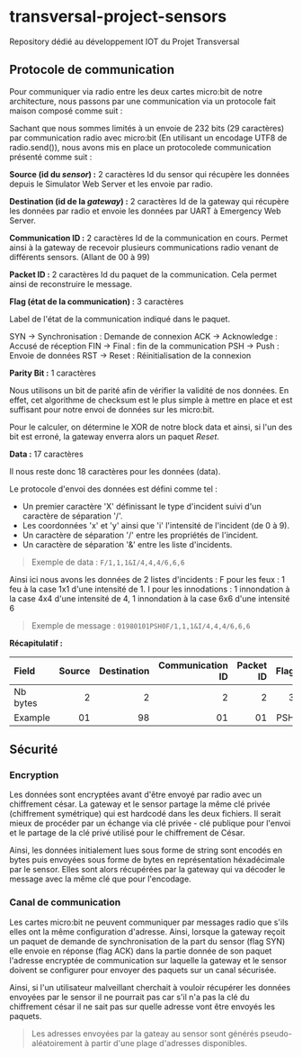 # transversal-project-sensors
Repository dédié au développement IOT du Projet Transversal

## Protocole de communication 

Pour communiquer via radio entre les deux cartes micro:bit de notre architecture, nous passons par une communication via un protocole fait maison composé comme suit :

Sachant que nous sommes limités à un envoie de 232 bits (29 caractères) par communication radio avec micro:bit (En utilisant un encodage UTF8 de radio.send()), nous avons mis en place un protocolede communication présenté comme suit :

**Source (id du *sensor*) :** 2 caractères
Id du sensor qui récupère les données depuis le Simulator Web Server et les envoie par radio.

**Destination (id de la *gateway*) :** 2 caractères
Id de la gateway qui récupère les données par radio et envoie les données par UART à Emergency Web Server.

**Communication ID :** 2 caractères 
Id de la communication en cours. Permet ainsi à la gateway de recevoir plusieurs communications radio venant de différents sensors.
(Allant de 00 à 99)

**Packet ID :** 2 caractères
Id du paquet de la communication. Cela permet ainsi de reconstruire le message.

**Flag (état de la communication) :** 3 caractères

Label de l'état de la communication indiqué dans le paquet.

SYN -> Synchronisation : Demande de connexion
ACK -> Acknowledge : Accusé de réception
FIN -> Final : fin de la communication
PSH -> Push : Envoie de données
RST -> Reset : Réinitialisation de la connexion

**Parity Bit :** 1 caractères

Nous utilisons un bit de parité afin de vérifier la validité de nos données. En effet, cet algorithme de checksum est le plus simple à mettre en place et est suffisant pour notre envoi de données sur les micro:bit.

Pour le calculer, on détermine le XOR de notre block data et ainsi, si l'un des bit est erroné, la gateway enverra alors un paquet *Reset*.

**Data :** 17 caractères

Il nous reste donc 18 caractères pour les données (data).

Le protocole d'envoi des données est défini comme tel :
- Un premier caractère 'X' définissant le type d'incident suivi d'un caractère de séparation '/'.
- Les coordonnées 'x' et 'y' ainsi que 'i' l'intensité de l'incident (de 0 à 9).
- Un caractère de séparation '/' entre les propriétés de l'incident.
- Un caractère de séparation '&' entre les liste d'incidents.

> Exemple de data : `F/1,1,1&I/4,4,4/6,6,6`

Ainsi ici nous avons les données de 2 listes d'incidents :
F pour les feux : 1 feu à la case 1x1 d'une intensité de 1.
I pour les innodations : 1 innondation à la case 4x4 d'une intensité de 4, 1 innondation à la case 6x6 d'une intensité 6

> Exemple de message : `01980101PSH0F/1,1,1&I/4,4,4/6,6,6`

**Récapitulatif :**

| Field    | Source | Destination | Communication ID  | Packet ID  | Flag | Parity Bit | Data | Total |
|:---------|-------:|------------:|------------------:|-----------:|-----:|-----------:|-----:|------:|
| Nb bytes |      2 |           2 |                 2 |          2 |    3 |          1 |   17 |    29 |
| Example  |     01 |          98 |                01 |         01 |  PSH |          0 |  ... |   ... |

## Sécurité

### Encryption

Les données sont encryptées avant d'être envoyé par radio avec un chiffrement césar. La gateway et le sensor partage la même clé privée (chiffrement symétrique) qui est hardcodé dans les deux fichiers. Il serait mieux de procéder par un échange via clé privée - clé publique pour l'envoi et le partage de la clé privé utilisé pour le chiffrement de César.

Ainsi, les données initialement lues sous forme de string sont encodés en bytes puis envoyées sous forme de bytes en représentation héxadécimale par le sensor. Elles sont alors récupérées par la gateway qui va décoder le message avec la même clé que pour l'encodage.

### Canal de communication

Les cartes micro:bit ne peuvent communiquer par messages radio que s'ils elles ont la même configuration d'adresse. Ainsi, lorsque la gateway reçoit un paquet de demande de synchronisation de la part du sensor (flag SYN) elle envoie en réponse (flag ACK) dans la partie donnée de son paquet l'adresse encryptée de communication sur laquelle la gateway et le sensor doivent se configurer pour envoyer des paquets sur un canal sécurisée.

Ainsi, si l'un utilisateur malveillant cherchait à vouloir récupérer les données envoyées par le sensor il ne pourrait pas car s'il n'a pas la clé du chiffrement césar il ne sait pas sur quelle adresse vont être envoyés les paquets.

> Les adresses envoyées par la gateay au sensor sont générés pseudo-aléatoirement à partir d'une plage d'adresses disponibles. 
